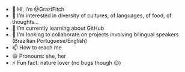 - 👋 Hi, I’m @GraziFitch
- 👀 I’m interested in diversity of cultures, of languages, of food, of thoughts...  
- 🌱 I’m currently learning about GitHub 
- 💞️ I’m looking to collaborate on projects involving bilingual speakers (Brazilian Portuguese/English)
- 📫 How to reach me 
- 😄 Pronouns: she, her
- ⚡ Fun fact: nature lover (no bugs though 😉) 

<!---
GraziFitch/GraziFitch is a ✨ special ✨ repository because its `README.md` (this file) appears on your GitHub profile.
You can click the Preview link to take a look at your changes.
--->
